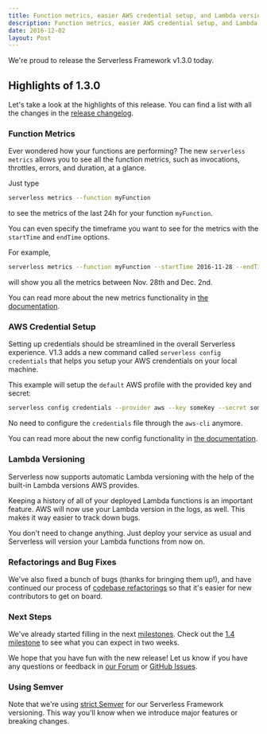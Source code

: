 ```yaml
---
title: Function metrics, easier AWS credential setup, and Lambda versioning in Serverless Framework v1.3
description: Function metrics, easier AWS credential setup, and Lambda versioning now available in Serverless v1.3
date: 2016-12-02
layout: Post
---
```


We're proud to release the Serverless Framework v1.3.0 today.

## Highlights of 1.3.0

Let's take a look at the highlights of this release. You can find a list with all the changes in the [release changelog](https://github.com/serverless/serverless/releases/tag/v1.3.0).

### Function Metrics

Ever wondered how your functions are performing? The new `serverless metrics` allows you to see all the function metrics, such as invocations, throttles, errors, and duration, at a glance.

Just type

```bash
serverless metrics --function myFunction
```

to see the metrics of the last 24h for your function `myFunction`.

You can even specify the timeframe you want to see for the metrics with the `startTime` and `endTime` options.

For example,

```bash
serverless metrics --function myFunction --startTime 2016-11-28 --endTime 2016-12-02
```

will show you all the metrics between Nov. 28th and Dec. 2nd.

You can read more about the new metrics functionality in [the documentation](https://serverless.com/framework/docs/providers/aws/cli-reference/metrics/).

### AWS Credential Setup

Setting up credentials should be streamlined in the overall Serverless experience. V1.3 adds a new command called `serverless config credentials` that helps you setup your AWS crendentials on your local machine.

This example will setup the `default` AWS profile with the provided key and secret:

```bash
serverless config credentials --provider aws --key someKey --secret someSecret
```

No need to configure the `credentials` file through the `aws-cli` anymore.

You can read more about the new config functionality in [the documentation](https://serverless.com/framework/docs/providers/aws/cli-reference/config/).

### Lambda Versioning

Serverless now supports automatic Lambda versioning with the help of the built-in Lambda versions AWS provides.

Keeping a history of all of your deployed Lambda functions is an important feature. AWS will now use your Lambda version in the logs, as well. This makes it way easier to track down bugs.

You don't need to change anything. Just deploy your service as usual and Serverless will version your Lambda functions from now on.

### Refactorings and Bug Fixes

We've also fixed a bunch of bugs (thanks for bringing them up!), and have continued our process of [codebase refactorings](https://github.com/serverless/serverless/issues/2645) so that it's easier for new contributors to get on board.

### Next Steps

We've already started filling in the next [milestones](https://github.com/serverless/serverless/milestones). Check out the [1.4 milestone](https://github.com/serverless/serverless/milestone/18) to see what you can expect in two weeks.

We hope that you have fun with the new release! Let us know if you have any questions or feedback in [our Forum](http://forum.serverless.com/) or [GitHub Issues](https://github.com/serverless/serverless/issues).

### Using Semver

Note that we're using [strict Semver](http://semver.org/) for our Serverless Framework versioning. This way you'll know when we introduce major features or breaking changes.
